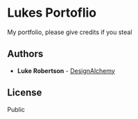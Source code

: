 # Lukes Portoflio

My portfolio, please give credits if you steal

## Authors

* **Luke Robertson** - [DesignAlchemy](https://github.com/designalchemy/)

## License

Public
